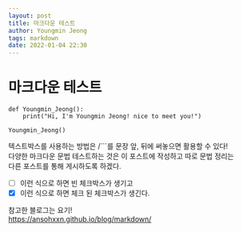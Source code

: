 ```yaml
---
layout: post
title: 마크다운 테스트
author: Youngmin Jeong
tags: markdown
date: 2022-01-04 22:30
---
```


마크다운 테스트
============

```python3
def Youngmin_Jeong():
    print("Hi, I'm Youngmin Jeong! nice to meet you!")

Youngmin_Jeong()
```

텍스트박스를 사용하는 방법은 /```를 문장 앞, 뒤에 써놓으면 활용할 수 있다!  
다양한 마크다운 문법 테스트하는 것은 이 포스트에 작성하고 따로 문법 정리는  
다른 포스트를 통해 게시하도록 하겠다.

- [ ] 이런 식으로 하면 빈 체크박스가 생기고  
- [X] 이런 식으로 하면 체크 된 체크박스가 생긴다.  

참고한 블로그는 요기!  
<https://ansohxxn.github.io/blog/markdown/>


